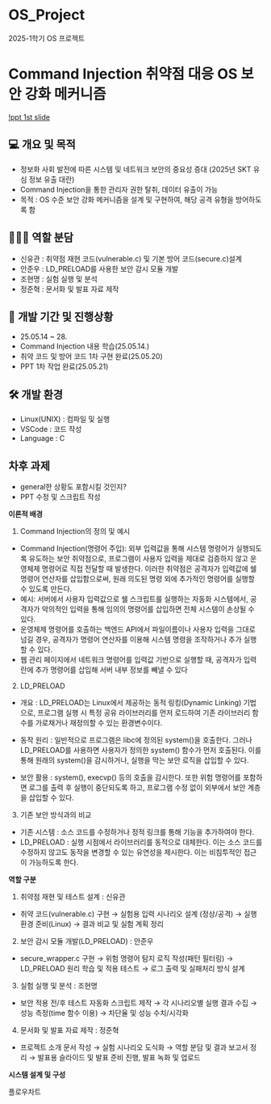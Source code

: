 # OS_Project
2025-1학기 OS 프로젝트

# Command Injection 취약점 대응 OS 보안 강화 메커니즘

[!ppt 1st slide](pic/front.png)

## 💻 개요 및 목적

- 정보화 사회 발전에 따른 시스템 및 네트워크 보안의 중요성 증대 (2025년 SKT 유심 정보 유출 대란)
- Command Injection을 통한 관리자 권한 탈취, 데이터 유출이 가능
- 목적 : OS 수준 보안 강화 메커니즘을 설계 및 구현하여, 해당 공격 유형을 방어하도록 함




## 🧍🏼‍♂️ 역할 분담

- 신유관 : 취약점 재현 코드(vulnerable.c) 및 기본 방어 코드(secure.c)설계
- 안준우 : LD_PRELOAD를 사용한 보안 감시 모듈 개발
- 조현명 : 실험 실행 및 분석
- 정준혁 : 문서화 및 발표 자료 제작



## 📆 개발 기간 및 진행상황

- 25.05.14 ~ 28.
- Command Injection 내용 학습(25.05.14.)
- 취약 코드 및 방어 코드 1차 구현 완료(25.05.20)
- PPT 1차 작업 완료(25.05.21)


## 🛠️ 개발 환경

- Linux(UNIX) : 컴파일 및 실행
- VSCode : 코드 작성
- Language : C

## 차후 과제

- general한 상황도 포함시킬 것인지?
- PPT 수정 및 스크립트 작성







**이론적 배경**

1. Command Injection의 정의 및 예시

- Command Injection(명령어 주입): 외부 입력값을 통해 시스템 명령어가 실행되도록 유도하는 보안 취약점으로, 프로그램이 사용자 입력을 제대로 검증하지 않고 운영체제 명령어로 직접 전달할 때 발생한다. 이러한 취약점은 공격자가 입력값에 쉘 명령어 연산자를 삽입함으로써, 원래 의도된 명령 외에 추가적인 명령어를 실행할 수 있도록 만든다.
- 예시:  서버에서 사용자 입력값으로 쉘 스크립트를 실행하는 자동화 시스템에서, 공격자가 악의적인 입력을 통해 임의의 명령어를 삽입하면 전체 시스템이 손상될 수 있다. 
- 운영체제 명령어를 호출하는 백엔드 API에서 파일이름이나 사용자 입력을 그대로 넘길 경우, 공격자가 명령어 연산자를 이용해 시스템 명령을 조작하거나 추가 실행할 수 있다.
- 웹 관리 페이지에서 네트워크 명령어를 입력값 기반으로 실행할 때, 공격자가 입력란에 추가 명령어를 삽입해 서버 내부 정보를 빼낼 수 있다


2. LD_PRELOAD

- 개요 : LD_PRELOAD는 Linux에서 제공하는 동적 링킹(Dynamic Linking) 기법으로, 프로그램 실행 시 특정 공유 라이브러리를 먼저 로드하여 기존 라이브러리 함수를 가로채거나 재정의할 수 있는 환경변수이다.

- 동작 원리 : 일반적으로 프로그램은 libc에 정의된 system()을 호출한다. 그러나 LD_PRELOAD를 사용하면 사용자가 정의한 system() 함수가 먼저 호출된다. 이를 통해 원래의 system()을 감시하거나, 실행을 막는 보안 로직을 삽입할 수 있다.

- 보안 활용 : system(), execvp() 등의 호출을 감시한다. 또한 위험 명령어를 포함하면 로그를 출력 후 실행이 중단되도록 하고, 프로그램 수정 없이 외부에서 보안 계층을 삽입할 수 있다.


3. 기존 보안 방식과의 비교
- 기존 시스템 : 소스 코드를 수정하거나 정적 링크를 통해 기능을 추가하여야 한다.
- LD_PRELOAD : 실행 시점에서 라이브러리를 동적으로 대체한다. 이는 소스 코드를 수정하지 않고도 동작을 변경할 수 있는 유연성을 제시한다. 이는 비침투적인 접근이 가능하도록 한다.


**역할 구분**

1. 취약점 재현 및 테스트 설계 : 신유관
- 취약 코드(vulnerable.c) 구현 → 실험용 입력 시나리오 설계 (정상/공격) → 실행 환경 준비(Linux) → 결과 비교 및 실험 계획 정리

2. 보안 감시 모듈 개발(LD_PRELOAD) : 안준우
- secure_wrapper.c 구현 → 위험 명령어 탐지 로직 작성(패턴 필터링) → LD_PRELOAD 원리 학습 및 적용 테스트 → 로그 출력 및 실패처리 방식 설계

3. 실험 실행 및 분석 : 조현명
- 보안 적용 전/후 테스트 자동화 스크립트 제작 → 각 시나리오별 실행 결과 수집 → 성능 측정(time 함수 이용) → 차단율 및 성능 수치/시각화

4. 문서화 및 발표 자료 제작 : 정준혁
- 프로젝트 소개 문서 작성 → 실험 시나리오 도식화 → 역할 분담 및 결과 보고서 정리 → 발표용 슬라이드 및 발표 준비 진행, 발표 녹화 및 업로드


**시스템 설계 및 구성**

플로우차트





